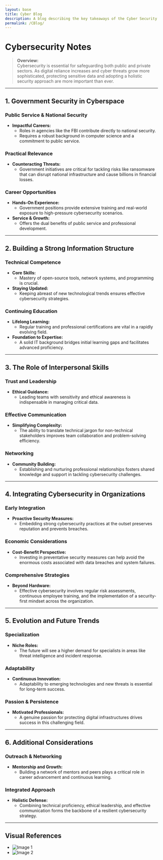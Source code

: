 ```yaml
---
layout: base
title: Cyber Blog
description: A blog describing the key takeaways of the Cyber Security presentation.
permalink: /CBlog/
---
```


# Cybersecurity Notes

> **Overview:**  
> Cybersecurity is essential for safeguarding both public and private sectors. As digital reliance increases and cyber threats grow more sophisticated, protecting sensitive data and adopting a holistic security approach are more important than ever.

---

## 1. Government Security in Cyberspace

### Public Service & National Security
- **Impactful Careers:**  
  - Roles in agencies like the FBI contribute directly to national security.
  - Requires a robust background in computer science and a commitment to public service.

### Practical Relevance
- **Counteracting Threats:**  
  - Government initiatives are critical for tackling risks like ransomware that can disrupt national infrastructure and cause billions in financial losses.

### Career Opportunities
- **Hands-On Experience:**  
  - Government positions provide extensive training and real-world exposure to high-pressure cybersecurity scenarios.
- **Service & Growth:**  
  - Offers the dual benefits of public service and professional development.

---

## 2. Building a Strong Information Structure

### Technical Competence
- **Core Skills:**  
  - Mastery of open-source tools, network systems, and programming is crucial.
- **Staying Updated:**  
  - Keeping abreast of new technological trends ensures effective cybersecurity strategies.

### Continuing Education
- **Lifelong Learning:**  
  - Regular training and professional certifications are vital in a rapidly evolving field.
- **Foundation to Expertise:**  
  - A solid IT background bridges initial learning gaps and facilitates advanced proficiency.

---

## 3. The Role of Interpersonal Skills

### Trust and Leadership
- **Ethical Guidance:**  
  - Leading teams with sensitivity and ethical awareness is indispensable in managing critical data.

### Effective Communication
- **Simplifying Complexity:**  
  - The ability to translate technical jargon for non-technical stakeholders improves team collaboration and problem-solving efficiency.

### Networking
- **Community Building:**  
  - Establishing and nurturing professional relationships fosters shared knowledge and support in tackling cybersecurity challenges.

---

## 4. Integrating Cybersecurity in Organizations

### Early Integration
- **Proactive Security Measures:**  
  - Embedding strong cybersecurity practices at the outset preserves reputation and prevents breaches.
  
### Economic Considerations
- **Cost-Benefit Perspective:**  
  - Investing in preventative security measures can help avoid the enormous costs associated with data breaches and system failures.

### Comprehensive Strategies
- **Beyond Hardware:**  
  - Effective cybersecurity involves regular risk assessments, continuous employee training, and the implementation of a security-first mindset across the organization.

---

## 5. Evolution and Future Trends

### Specialization
- **Niche Roles:**  
  - The future will see a higher demand for specialists in areas like threat intelligence and incident response.
  
### Adaptability
- **Continuous Innovation:**  
  - Adaptability to emerging technologies and new threats is essential for long-term success.

### Passion & Persistence
- **Motivated Professionals:**  
  - A genuine passion for protecting digital infrastructures drives success in this challenging field.

---

## 6. Additional Considerations

### Outreach & Networking
- **Mentorship and Growth:**  
  - Building a network of mentors and peers plays a critical role in career advancement and continuous learning.

### Integrated Approach
- **Holistic Defense:**  
  - Combining technical proficiency, ethical leadership, and effective communication forms the backbone of a resilient cybersecurity strategy.

---

## Visual References

- ![Image 1](https://github.com/user-attachments/assets/334e62af-3b74-4104-af96-185970086a70)
- ![Image 2](https://github.com/user-attachments/assets/273d69e4-8fef-48e3-acd1-8b59be476afb)
